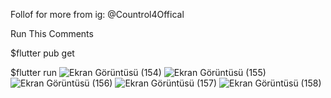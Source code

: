 Follof for more from ig: @Countrol4Offical

Run This Comments

$flutter pub get

$flutter run
![Ekran Görüntüsü (154)](https://user-images.githubusercontent.com/47148545/148906677-2356fbb0-0a95-4ee8-8ef8-3633740a242a.png)
![Ekran Görüntüsü (155)](https://user-images.githubusercontent.com/47148545/148906683-d30c4f9f-e0fc-48b2-9e15-9e1ec52d0de1.png)
![Ekran Görüntüsü (156)](https://user-images.githubusercontent.com/47148545/148906687-39fee617-f0ba-4ec9-a291-18c63ce0b43f.png)
![Ekran Görüntüsü (157)](https://user-images.githubusercontent.com/47148545/148906695-8707fe51-b9bd-4c90-aa7c-6b9311ed4338.png)
![Ekran Görüntüsü (158)](https://user-images.githubusercontent.com/47148545/148906703-ea4a1a04-28d4-4c3b-95ff-25dd4de2cf5e.png)
